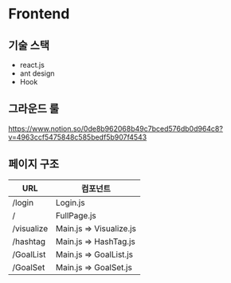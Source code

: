 # Frontend

## 기술 스택

* react.js
* ant design
* Hook



## 그라운드 룰

https://www.notion.so/0de8b962068b49c7bced576db0d964c8?v=4963ccf5475848c585bedf5b907f4543



## 페이지 구조

| URL        | 컴포넌트                |
| ---------- | ----------------------- |
| /login     | Login.js                |
| /          | FullPage.js             |
| /visualize | Main.js => Visualize.js |
| /hashtag   | Main.js => HashTag.js   |
| /GoalList  | Main.js => GoalList.js  |
| /GoalSet   | Main.js => GoalSet.js   |

